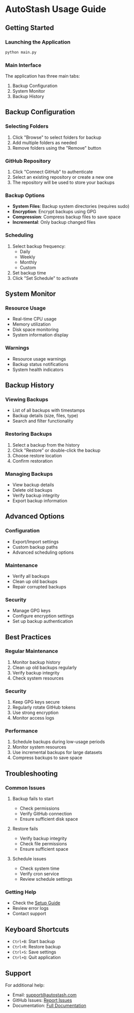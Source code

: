 # AutoStash Usage Guide

## Getting Started

### Launching the Application
```bash
python main.py
```

### Main Interface
The application has three main tabs:
1. Backup Configuration
2. System Monitor
3. Backup History

## Backup Configuration

### Selecting Folders
1. Click "Browse" to select folders for backup
2. Add multiple folders as needed
3. Remove folders using the "Remove" button

### GitHub Repository
1. Click "Connect GitHub" to authenticate
2. Select an existing repository or create a new one
3. The repository will be used to store your backups

### Backup Options
- **System Files**: Backup system directories (requires sudo)
- **Encryption**: Encrypt backups using GPG
- **Compression**: Compress backup files to save space
- **Incremental**: Only backup changed files

### Scheduling
1. Select backup frequency:
   - Daily
   - Weekly
   - Monthly
   - Custom
2. Set backup time
3. Click "Set Schedule" to activate

## System Monitor

### Resource Usage
- Real-time CPU usage
- Memory utilization
- Disk space monitoring
- System information display

### Warnings
- Resource usage warnings
- Backup status notifications
- System health indicators

## Backup History

### Viewing Backups
- List of all backups with timestamps
- Backup details (size, files, type)
- Search and filter functionality

### Restoring Backups
1. Select a backup from the history
2. Click "Restore" or double-click the backup
3. Choose restore location
4. Confirm restoration

### Managing Backups
- View backup details
- Delete old backups
- Verify backup integrity
- Export backup information

## Advanced Options

### Configuration
- Export/Import settings
- Custom backup paths
- Advanced scheduling options

### Maintenance
- Verify all backups
- Clean up old backups
- Repair corrupted backups

### Security
- Manage GPG keys
- Configure encryption settings
- Set up backup authentication

## Best Practices

### Regular Maintenance
1. Monitor backup history
2. Clean up old backups regularly
3. Verify backup integrity
4. Check system resources

### Security
1. Keep GPG keys secure
2. Regularly rotate GitHub tokens
3. Use strong encryption
4. Monitor access logs

### Performance
1. Schedule backups during low-usage periods
2. Monitor system resources
3. Use incremental backups for large datasets
4. Compress backups to save space

## Troubleshooting

### Common Issues
1. Backup fails to start
   - Check permissions
   - Verify GitHub connection
   - Ensure sufficient disk space

2. Restore fails
   - Verify backup integrity
   - Check file permissions
   - Ensure sufficient space

3. Schedule issues
   - Check system time
   - Verify cron service
   - Review schedule settings

### Getting Help
- Check the [Setup Guide](setup.md)
- Review error logs
- Contact support

## Keyboard Shortcuts
- `Ctrl+B`: Start backup
- `Ctrl+R`: Restore backup
- `Ctrl+S`: Save settings
- `Ctrl+Q`: Quit application

## Support
For additional help:
- Email: support@autostash.com
- GitHub Issues: [Report Issues](https://github.com/yourusername/autostash/issues)
- Documentation: [Full Documentation](https://autostash.com/docs) 